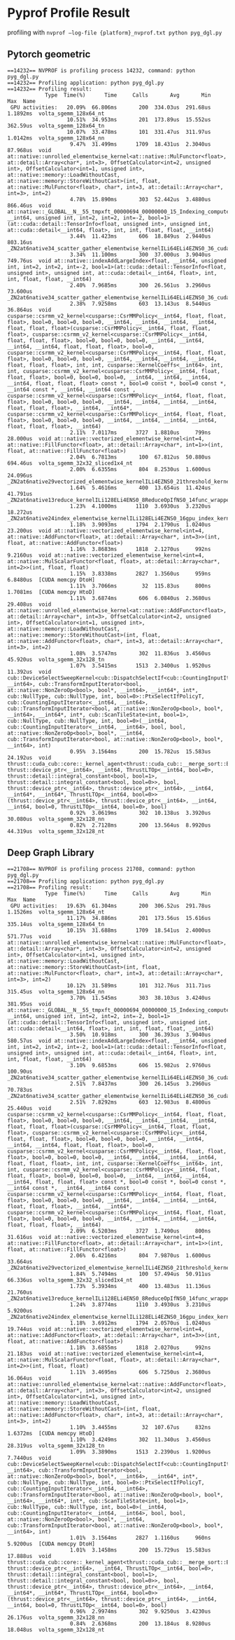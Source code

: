 # Pyprof Profile Result

profiling with 
```nvprof –log-file {platform}_nvprof.txt python pyg_dgl.py```

## Pytorch geometric

```
==14232== NVPROF is profiling process 14232, command: python pyg_dgl.py
==14232== Profiling application: python pyg_dgl.py
==14232== Profiling result:
            Type  Time(%)      Time     Calls       Avg       Min       Max  Name
 GPU activities:   20.09%  66.806ms       200  334.03us  291.68us  1.1892ms  volta_sgemm_128x64_nt
                   10.51%  34.953ms       201  173.89us  15.552us  362.59us  volta_sgemm_128x64_tn
                   10.07%  33.478ms       101  331.47us  311.97us  1.0142ms  volta_sgemm_128x64_nn
                    9.47%  31.499ms      1709  18.431us  2.3040us  87.968us  void at::native::unrolled_elementwise_kernel<at::native::MulFunctor<float>, at::detail::Array<char*, int=3>, OffsetCalculator<int=2, unsigned int>, OffsetCalculator<int=1, unsigned int>, at::native::memory::LoadWithoutCast, at::native::memory::StoreWithoutCast>(int, float, at::native::MulFunctor<float>, char*, int=3, at::detail::Array<char*, int=3>, int=2)
                    4.78%  15.890ms       303  52.442us  3.4880us  866.46us  void at::native::_GLOBAL__N__55_tmpxft_00000694_00000000_15_Indexing_compute_86_cpp1_ii_f8340049::indexSelectLargeIndex<float, __int64, unsigned int, int=2, int=2, int=-2, bool=1>(at::cuda::detail::TensorInfo<float, unsigned int>, unsigned int, at::cuda::detail<__int64, float>, int, int, float, float, __int64)
                    3.44%  11.423ms       606  18.849us  2.9440us  803.16us  _ZN2at6native34_scatter_gather_elementwise_kernelILi64ELi4EZNS0_36_cuda_scatter_gather_internal_kernelILb1EfEclINS0_9ReduceAddEEEvRNS_14TensorIteratorExxRKT_EUliE_EEviT1_
                    3.34%  11.100ms       300  37.000us  3.9040us  749.76us  void at::native::indexAddLargeIndex<float, __int64, unsigned int, int=2, int=2, int=-2, bool=1>(at::cuda::detail::TensorInfo<float, unsigned int>, unsigned int, at::cuda::detail<__int64, float>, int, int, float, float, __int64)
                    2.40%  7.9685ms       300  26.561us  3.2960us  73.600us  _ZN2at6native34_scatter_gather_elementwise_kernelILi64ELi4EZNS0_36_cuda_scatter_gather_internal_kernelILb0ENS0_10OpaqueTypeILi4EEEEclINS0_12TensorAssignEEEvRNS_14TensorIteratorExxRKT_EUliE_EEviT1_
                    2.38%  7.9258ms       603  13.143us  8.5440us  36.864us  void cusparse::csrmm_v2_kernel<cusparse::CsrMMPolicy<__int64, float, float, float>, bool=0, bool=0, bool=0, __int64, __int64, __int64, __int64, float, float, float>(cusparse::CsrMMPolicy<__int64, float, float, float>, cusparse::csrmm_v2_kernel<cusparse::CsrMMPolicy<__int64, float, float, float>, bool=0, bool=0, bool=0, __int64, __int64, __int64, __int64, float, float, float>, bool=0, cusparse::csrmm_v2_kernel<cusparse::CsrMMPolicy<__int64, float, float, float>, bool=0, bool=0, bool=0, __int64, __int64, __int64, __int64, float, float, float>, int, int, cusparse::KernelCoeffs<__int64>, int, int, cusparse::csrmm_v2_kernel<cusparse::CsrMMPolicy<__int64, float, float, float>, bool=0, bool=0, bool=0, __int64, __int64, __int64, __int64, float, float, float> const *, bool=0 const *, bool=0 const *, __int64 const *, __int64, __int64 const , cusparse::csrmm_v2_kernel<cusparse::CsrMMPolicy<__int64, float, float, float>, bool=0, bool=0, bool=0, __int64, __int64, __int64, __int64, float, float, float>, __int64, __int64*, cusparse::csrmm_v2_kernel<cusparse::CsrMMPolicy<__int64, float, float, float>, bool=0, bool=0, bool=0, __int64, __int64, __int64, __int64, float, float, float>, __int64)
                    2.11%  7.0117ms      3727  1.8810us     799ns  28.000us  void at::native::vectorized_elementwise_kernel<int=4, at::native::FillFunctor<float>, at::detail::Array<char*, int=1>>(int, float, at::native::FillFunctor<float>)
                    2.04%  6.7813ms       100  67.812us  50.880us  694.46us  volta_sgemm_32x32_sliced1x4_nt
                    2.00%  6.6355ms       804  8.2530us  1.6000us  24.096us  _ZN2at6native29vectorized_elementwise_kernelILi4EZNS0_21threshold_kernel_implIfEEvRNS_14TensorIteratorET_S5_EUlffE_NS_6detail5ArrayIPcLi3EEEEEviT0_T1_
                    1.64%  5.4616ms       400  13.654us  11.424us  41.791us  _ZN2at6native13reduce_kernelILi128ELi4ENS0_8ReduceOpIfNS0_14func_wrapper_tIfZNS0_11sum_functorIfffEclERNS_14TensorIteratorEEUlffE_EEjfLi4EEEEEvT1_
                    1.23%  4.1000ms      1110  3.6930us  3.2320us  18.272us  _ZN2at6native24index_elementwise_kernelILi128ELi4EZNS0_16gpu_index_kernelIZNS0_17index_kernel_implINS0_10OpaqueTypeILi4EEEEEvRNS_14TensorIteratorEN3c108ArrayRefIxEESA_EUlPcSB_xE_EEvS7_SA_SA_RKT_EUliE_EEviT1_
                    1.18%  3.9093ms      1794  2.1790us  1.0240us  23.200us  void at::native::vectorized_elementwise_kernel<int=4, at::native::AddFunctor<float>, at::detail::Array<char*, int=3>>(int, float, at::native::AddFunctor<float>)
                    1.16%  3.8683ms      1818  2.1270us     992ns  9.2160us  void at::native::vectorized_elementwise_kernel<int=4, at::native::MulScalarFunctor<float, float>, at::detail::Array<char*, int=2>>(int, float, float)
                    1.15%  3.8338ms      2827  1.3560us     959ns  6.8480us  [CUDA memcpy DtoH]
                    1.11%  3.7066ms        32  115.83us     800ns  1.7081ms  [CUDA memcpy HtoD]
                    1.11%  3.6874ms       606  6.0840us  2.3680us  29.408us  void at::native::unrolled_elementwise_kernel<at::native::AddFunctor<float>, at::detail::Array<char*, int=3>, OffsetCalculator<int=2, unsigned int>, OffsetCalculator<int=1, unsigned int>, at::native::memory::LoadWithoutCast, at::native::memory::StoreWithoutCast>(int, float, at::native::AddFunctor<float>, char*, int=3, at::detail::Array<char*, int=3>, int=2)
                    1.08%  3.5747ms       302  11.836us  3.4560us  45.920us  volta_sgemm_32x128_tn
                    1.07%  3.5415ms      1513  2.3400us  1.9520us  11.392us  void cub::DeviceSelectSweepKernel<cub::DispatchSelectIf<cub::CountingInputIterator<__int64, __int64>, cub::TransformInputIterator<bool, at::native::NonZeroOp<bool>, bool*, __int64>, __int64*, int*, cub::NullType, cub::NullType, int, bool=0>::PtxSelectIfPolicyT, cub::CountingInputIterator<__int64, __int64>, cub::TransformInputIterator<bool, at::native::NonZeroOp<bool>, bool*, __int64>, __int64*, int*, cub::ScanTileState<int, bool=1>, cub::NullType, cub::NullType, int, bool=0>(__int64, cub::CountingInputIterator<__int64, __int64>, bool, bool, at::native::NonZeroOp<bool>, bool*, __int64, cub::TransformInputIterator<bool, at::native::NonZeroOp<bool>, bool*, __int64>, int)
                    0.95%  3.1564ms       200  15.782us  15.583us  24.192us  void thrust::cuda_cub::core::_kernel_agent<thrust::cuda_cub::__merge_sort::BlockSortAgent<thrust::device_ptr<__int64>, thrust::device_ptr<__int64>, __int64, ThrustLTOp<__int64, bool=0>, thrust::detail::integral_constant<bool, bool=1>, thrust::detail::integral_constant<bool, bool=0>>, bool, thrust::device_ptr<__int64>, thrust::device_ptr<__int64>, __int64, __int64*, __int64*, ThrustLTOp<__int64, bool=0>>(thrust::device_ptr<__int64>, thrust::device_ptr<__int64>, __int64, __int64, bool=0, ThrustLTOp<__int64, bool=0>, bool)
                    0.92%  3.0619ms       302  10.138us  3.3920us  30.080us  volta_sgemm_32x128_nn
                    0.82%  2.7128ms       200  13.564us  8.9920us  44.319us  volta_sgemm_32x128_nt
```
  
## Deep Graph Library
```
==21708== NVPROF is profiling process 21708, command: python pyg_dgl.py
==21708== Profiling application: python pyg_dgl.py
==21708== Profiling result:
            Type  Time(%)      Time     Calls       Avg       Min       Max  Name
 GPU activities:   19.63%  61.304ms       200  306.52us  291.78us  1.1526ms  volta_sgemm_128x64_nt
                   11.17%  34.886ms       201  173.56us  15.616us  335.14us  volta_sgemm_128x64_tn
                   10.15%  31.688ms      1709  18.541us  2.4000us  571.77us  void at::native::unrolled_elementwise_kernel<at::native::MulFunctor<float>, at::detail::Array<char*, int=3>, OffsetCalculator<int=2, unsigned int>, OffsetCalculator<int=1, unsigned int>, at::native::memory::LoadWithoutCast, at::native::memory::StoreWithoutCast>(int, float, at::native::MulFunctor<float>, char*, int=3, at::detail::Array<char*, int=3>, int=2)
                   10.12%  31.589ms       101  312.76us  311.71us  315.45us  volta_sgemm_128x64_nn
                    3.70%  11.545ms       303  38.103us  3.4240us  381.95us  void at::native::_GLOBAL__N__55_tmpxft_00000694_00000000_15_Indexing_compute_86_cpp1_ii_f8340049::indexSelectLargeIndex<float, __int64, unsigned int, int=2, int=2, int=-2, bool=1>(at::cuda::detail::TensorInfo<float, unsigned int>, unsigned int, at::cuda::detail<__int64, float>, int, int, float, float, __int64)
                    3.50%  10.918ms       300  36.393us  3.9040us  580.57us  void at::native::indexAddLargeIndex<float, __int64, unsigned int, int=2, int=2, int=-2, bool=1>(at::cuda::detail::TensorInfo<float, unsigned int>, unsigned int, at::cuda::detail<__int64, float>, int, int, float, float, __int64)
                    3.10%  9.6853ms       606  15.982us  2.9760us  100.90us  _ZN2at6native34_scatter_gather_elementwise_kernelILi64ELi4EZNS0_36_cuda_scatter_gather_internal_kernelILb1EfEclINS0_9ReduceAddEEEvRNS_14TensorIteratorExxRKT_EUliE_EEviT1_
                    2.51%  7.8437ms       300  26.145us  3.2960us  70.783us  _ZN2at6native34_scatter_gather_elementwise_kernelILi64ELi4EZNS0_36_cuda_scatter_gather_internal_kernelILb0ENS0_10OpaqueTypeILi4EEEEclINS0_12TensorAssignEEEvRNS_14TensorIteratorExxRKT_EUliE_EEviT1_
                    2.51%  7.8292ms       603  12.983us  8.4800us  25.440us  void cusparse::csrmm_v2_kernel<cusparse::CsrMMPolicy<__int64, float, float, float>, bool=0, bool=0, bool=0, __int64, __int64, __int64, __int64, float, float, float>(cusparse::CsrMMPolicy<__int64, float, float, float>, cusparse::csrmm_v2_kernel<cusparse::CsrMMPolicy<__int64, float, float, float>, bool=0, bool=0, bool=0, __int64, __int64, __int64, __int64, float, float, float>, bool=0, cusparse::csrmm_v2_kernel<cusparse::CsrMMPolicy<__int64, float, float, float>, bool=0, bool=0, bool=0, __int64, __int64, __int64, __int64, float, float, float>, int, int, cusparse::KernelCoeffs<__int64>, int, int, cusparse::csrmm_v2_kernel<cusparse::CsrMMPolicy<__int64, float, float, float>, bool=0, bool=0, bool=0, __int64, __int64, __int64, __int64, float, float, float> const *, bool=0 const *, bool=0 const *, __int64 const *, __int64, __int64 const , cusparse::csrmm_v2_kernel<cusparse::CsrMMPolicy<__int64, float, float, float>, bool=0, bool=0, bool=0, __int64, __int64, __int64, __int64, float, float, float>, __int64, __int64*, cusparse::csrmm_v2_kernel<cusparse::CsrMMPolicy<__int64, float, float, float>, bool=0, bool=0, bool=0, __int64, __int64, __int64, __int64, float, float, float>, __int64)
                    2.09%  6.5203ms      3727  1.7490us     800ns  31.616us  void at::native::vectorized_elementwise_kernel<int=4, at::native::FillFunctor<float>, at::detail::Array<char*, int=1>>(int, float, at::native::FillFunctor<float>)
                    2.06%  6.4216ms       804  7.9870us  1.6000us  33.664us  _ZN2at6native29vectorized_elementwise_kernelILi4EZNS0_21threshold_kernel_implIfEEvRNS_14TensorIteratorET_S5_EUlffE_NS_6detail5ArrayIPcLi3EEEEEviT0_T1_
                    1.84%  5.7494ms       100  57.494us  50.911us  66.336us  volta_sgemm_32x32_sliced1x4_nt
                    1.73%  5.3934ms       400  13.483us  11.136us  21.760us  _ZN2at6native13reduce_kernelILi128ELi4ENS0_8ReduceOpIfNS0_14func_wrapper_tIfZNS0_11sum_functorIfffEclERNS_14TensorIteratorEEUlffE_EEjfLi4EEEEEvT1_
                    1.24%  3.8774ms      1110  3.4930us  3.2310us  5.9200us  _ZN2at6native24index_elementwise_kernelILi128ELi4EZNS0_16gpu_index_kernelIZNS0_17index_kernel_implINS0_10OpaqueTypeILi4EEEEEvRNS_14TensorIteratorEN3c108ArrayRefIxEESA_EUlPcSB_xE_EEvS7_SA_SA_RKT_EUliE_EEviT1_
                    1.18%  3.6912ms      1794  2.0570us  1.0240us  19.744us  void at::native::vectorized_elementwise_kernel<int=4, at::native::AddFunctor<float>, at::detail::Array<char*, int=3>>(int, float, at::native::AddFunctor<float>)
                    1.18%  3.6855ms      1818  2.0270us     992ns  21.183us  void at::native::vectorized_elementwise_kernel<int=4, at::native::MulScalarFunctor<float, float>, at::detail::Array<char*, int=2>>(int, float, float)
                    1.11%  3.4695ms       606  5.7250us  2.3680us  16.064us  void at::native::unrolled_elementwise_kernel<at::native::AddFunctor<float>, at::detail::Array<char*, int=3>, OffsetCalculator<int=2, unsigned int>, OffsetCalculator<int=1, unsigned int>, at::native::memory::LoadWithoutCast, at::native::memory::StoreWithoutCast>(int, float, at::native::AddFunctor<float>, char*, int=3, at::detail::Array<char*, int=3>, int=2)
                    1.10%  3.4455ms        32  107.67us     832ns  1.6372ms  [CUDA memcpy HtoD]
                    1.10%  3.4249ms       302  11.340us  3.4560us  28.319us  volta_sgemm_32x128_tn
                    1.09%  3.3890ms      1513  2.2390us  1.9200us  7.7440us  void cub::DeviceSelectSweepKernel<cub::DispatchSelectIf<cub::CountingInputIterator<__int64, __int64>, cub::TransformInputIterator<bool, at::native::NonZeroOp<bool>, bool*, __int64>, __int64*, int*, cub::NullType, cub::NullType, int, bool=0>::PtxSelectIfPolicyT, cub::CountingInputIterator<__int64, __int64>, cub::TransformInputIterator<bool, at::native::NonZeroOp<bool>, bool*, __int64>, __int64*, int*, cub::ScanTileState<int, bool=1>, cub::NullType, cub::NullType, int, bool=0>(__int64, cub::CountingInputIterator<__int64, __int64>, bool, bool, at::native::NonZeroOp<bool>, bool*, __int64, cub::TransformInputIterator<bool, at::native::NonZeroOp<bool>, bool*, __int64>, int)
                    1.01%  3.1564ms      2827  1.1160us     960ns  5.9200us  [CUDA memcpy DtoH]
                    1.01%  3.1458ms       200  15.729us  15.583us  17.888us  void thrust::cuda_cub::core::_kernel_agent<thrust::cuda_cub::__merge_sort::BlockSortAgent<thrust::device_ptr<__int64>, thrust::device_ptr<__int64>, __int64, ThrustLTOp<__int64, bool=0>, thrust::detail::integral_constant<bool, bool=1>, thrust::detail::integral_constant<bool, bool=0>>, bool, thrust::device_ptr<__int64>, thrust::device_ptr<__int64>, __int64, __int64*, __int64*, ThrustLTOp<__int64, bool=0>>(thrust::device_ptr<__int64>, thrust::device_ptr<__int64>, __int64, __int64, bool=0, ThrustLTOp<__int64, bool=0>, bool)
                    0.96%  2.9974ms       302  9.9250us  3.4230us  26.176us  volta_sgemm_32x128_nn
                    0.84%  2.6368ms       200  13.184us  8.9280us  18.048us  volta_sgemm_32x128_nt
```
